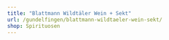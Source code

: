 ```yaml
---
title: "Blattmann Wildtäler Wein + Sekt"
url: /gundelfingen/blattmann-wildtaeler-wein-sekt/
shop: Spirituosen
---
```

